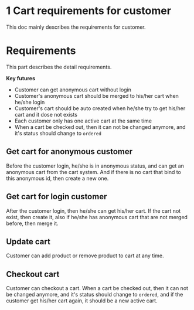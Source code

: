 # 1 Cart requirements for customer
This doc mainly describes the requirements for customer.

# Requirements
This part describes the detail requirements.

**Key futures**

- Customer can get anonymous cart without login
- Customer's anonymous cart should be merged to his/her cart when he/she login
- Customer's cart should be auto created when he/she try to get his/her cart and it dose not exists
- Each customer only has one active cart at the same time
- When a cart be checked out, then it can not be changed anymore, and it's status should change to `ordered`


## Get cart for anonymous customer
Before the customer login, he/she is in anonymous status, and can get an anonymous cart from the cart system. And if there is no cart that bind to this anonymous id, then create a new one. 

## Get cart for login customer
After the customer login, then he/she can get his/her cart. If the cart not exist, then create it, also if he/she has anonymous cart that are not merged before, then merge it.

## Update cart
Customer can add product or remove product to cart at any time.

## Checkout cart
Customer can checkout a cart. When a cart be checked out, then it can not be changed anymore, and it's status should change to `ordered`, and if the customer get his/her cart again, it should be a new active cart. 

